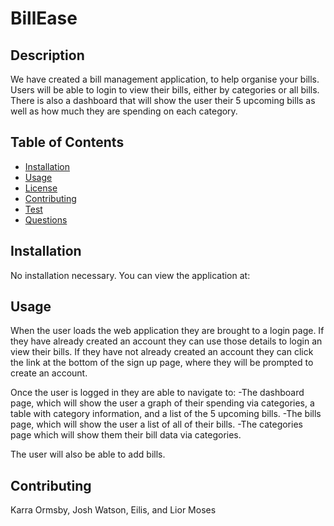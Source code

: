 # BillEase

## Description

We have created a bill management application, to help organise your bills. Users will be able to login to view their bills, either by categories or all bills. There is also a dashboard that will show the user their 5 upcoming bills as well as how much they are spending on each category.


## Table of Contents

  - [Installation](#installation)
  - [Usage](#usage)
  - [License](#license)
  - [Contributing](#contributing)
  - [Test](#tests)
  - [Questions](#questions)

## Installation

No installation necessary. You can view the application at:

## Usage

When the user loads the web application they are brought to a login page. If they have already created an account they can use those details to login an view their bills. If they have not already created an account they can click the link at the bottom of the sign up page, where they will be prompted to create an account. 

Once the user is logged in they are able to navigate to:
-The dashboard page, which will show the user a graph of their spending via categories, a table with category information, and a list of the 5 upcoming bills.
-The bills page, which will show the user a list of all of their bills.
-The categories page which will show them their bill data via categories. 

The user will also be able to add bills.


## Contributing

Karra Ormsby, Josh Watson, Eilis, and Lior Moses